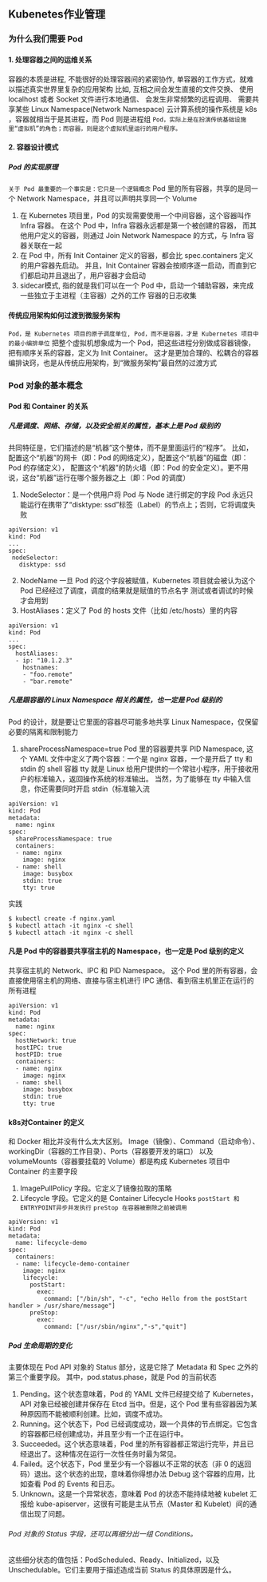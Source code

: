 ## Kubenetes作业管理
### 为什么我们需要 Pod
#### 1. 处理容器之间的运维关系
容器的本质是进程, 不能很好的处理容器间的紧密协作, 单容器的工作方式，就难以描述真实世界里复杂的应用架构
比如, 互相之间会发生直接的文件交换、
使用 localhost 或者 Socket 文件进行本地通信、
会发生非常频繁的远程调用、
需要共享某些 Linux Namespace(Network Namespace)
云计算系统的操作系统是 k8s ，容器就相当于是其进程，而 Pod 则是进程组
``Pod，实际上是在扮演传统基础设施里“虚拟机”的角色；而容器，则是这个虚拟机里运行的用户程序。``
#### 2. 容器设计模式
##### Pod 的实现原理
`关于 Pod 最重要的一个事实是：它只是一个逻辑概念`
Pod 里的所有容器，共享的是同一个 Network Namespace，并且可以声明共享同一个 Volume
1. 在 Kubernetes 项目里，Pod 的实现需要使用一个中间容器，这个容器叫作 Infra 容器。
在这个 Pod 中，Infra 容器永远都是第一个被创建的容器，
而其他用户定义的容器，则通过 Join Network Namespace 的方式，与 Infra 容器关联在一起
2. 在 Pod 中，所有 Init Container 定义的容器，都会比 spec.containers 定义的用户容器先启动。
并且，Init Container 容器会按顺序逐一启动，而直到它们都启动并且退出了，用户容器才会启动
3. sidecar模式, 指的就是我们可以在一个 Pod 中，启动一个辅助容器，来完成一些独立于主进程（主容器）之外的工作
容器的日志收集
#### 传统应用架构如何过渡到微服务架构
`Pod，是 Kubernetes 项目的原子调度单位, Pod，而不是容器，才是 Kubernetes 项目中的最小编排单位`
把整个虚拟机想象成为一个 Pod，把这些进程分别做成容器镜像，把有顺序关系的容器，定义为 Init Container。
这才是更加合理的、松耦合的容器编排诀窍，也是从传统应用架构，到“微服务架构”最自然的过渡方式
### Pod 对象的基本概念
#### Pod 和 Container 的关系
##### 凡是调度、网络、存储，以及安全相关的属性，基本上是 Pod 级别的
共同特征是，它们描述的是“机器”这个整体，而不是里面运行的“程序”。
比如，配置这个“机器”的网卡（即：Pod 的网络定义），配置这个“机器”的磁盘（即：Pod 的存储定义），
配置这个“机器”的防火墙（即：Pod 的安全定义）。更不用说，这台“机器”运行在哪个服务器之上（即：Pod 的调度）
1. NodeSelector：是一个供用户将 Pod 与 Node 进行绑定的字段
Pod 永远只能运行在携带了“disktype: ssd”标签（Label）的节点上；否则，它将调度失败
```
apiVersion: v1
kind: Pod
...
spec:
 nodeSelector:
   disktype: ssd
```
2. NodeName
一旦 Pod 的这个字段被赋值，Kubernetes 项目就会被认为这个 Pod 已经经过了调度，调度的结果就是赋值的节点名字
测试或者调试的时候才会用到
3. HostAliases：定义了 Pod 的 hosts 文件（比如 /etc/hosts）里的内容
```
apiVersion: v1
kind: Pod
...
spec:
  hostAliases:
  - ip: "10.1.2.3"
    hostnames:
    - "foo.remote"
    - "bar.remote"
```
##### 凡是跟容器的 Linux Namespace 相关的属性，也一定是 Pod 级别的
Pod 的设计，就是要让它里面的容器尽可能多地共享 Linux Namespace，仅保留必要的隔离和限制能力
1. shareProcessNamespace=true
Pod 里的容器要共享 PID Namespace, 
这个 YAML 文件中定义了两个容器：一个是 nginx 容器，一个是开启了 tty 和 stdin 的 shell 容器
    tty 就是 Linux 给用户提供的一个常驻小程序，用于接收用户的标准输入，返回操作系统的标准输出。
    当然，为了能够在 tty 中输入信息，你还需要同时开启 stdin（标准输入流
```
apiVersion: v1
kind: Pod
metadata:
  name: nginx
spec:
  shareProcessNamespace: true
  containers:
  - name: nginx
    image: nginx
  - name: shell
    image: busybox
    stdin: true
    tty: true
```
实践
```
$ kubectl create -f nginx.yaml
$ kubectl attach -it nginx -c shell
$ kubectl attach -it nginx -c shell
```
#### 凡是 Pod 中的容器要共享宿主机的 Namespace，也一定是 Pod 级别的定义
共享宿主机的 Network、IPC 和 PID Namespace。
这个 Pod 里的所有容器，会直接使用宿主机的网络、直接与宿主机进行 IPC 通信、看到宿主机里正在运行的所有进程
```
apiVersion: v1
kind: Pod
metadata:
  name: nginx
spec:
  hostNetwork: true
  hostIPC: true
  hostPID: true
  containers:
  - name: nginx
    image: nginx
  - name: shell
    image: busybox
    stdin: true
    tty: true
```
#### k8s对Container 的定义
和 Docker 相比并没有什么太大区别。
Image（镜像）、Command（启动命令）、workingDir（容器的工作目录）、Ports（容器要开发的端口）
以及 volumeMounts（容器要挂载的 Volume）都是构成 Kubernetes 项目中 Container 的主要字段
1. ImagePullPolicy 字段。它定义了镜像拉取的策略
2. Lifecycle 字段。它定义的是 Container Lifecycle Hooks
`postStart 和ENTRYPOINT异步并发执行`
`preStop 在容器被删除之前被调用`
```
apiVersion: v1
kind: Pod
metadata:
  name: lifecycle-demo
spec:
  containers:
  - name: lifecycle-demo-container
    image: nginx
    lifecycle:
      postStart:
        exec:
          command: ["/bin/sh", "-c", "echo Hello from the postStart handler > /usr/share/message"]
      preStop:
        exec:
          command: ["/usr/sbin/nginx","-s","quit"]
```
##### Pod 生命周期的变化
主要体现在 Pod API 对象的 Status 部分，这是它除了 Metadata 和 Spec 之外的第三个重要字段。
其中，pod.status.phase，就是 Pod 的当前状态
1. Pending。这个状态意味着，Pod 的 YAML 文件已经提交给了 Kubernetes，API 对象已经被创建并保存在 Etcd 当中。但是，这个 Pod 里有些容器因为某种原因而不能被顺利创建。比如，调度不成功。
2. Running。这个状态下，Pod 已经调度成功，跟一个具体的节点绑定。它包含的容器都已经创建成功，并且至少有一个正在运行中。
3. Succeeded。这个状态意味着，Pod 里的所有容器都正常运行完毕，并且已经退出了。这种情况在运行一次性任务时最为常见。
4. Failed。这个状态下，Pod 里至少有一个容器以不正常的状态（非 0 的返回码）退出。这个状态的出现，意味着你得想办法 Debug 这个容器的应用，比如查看 Pod 的 Events 和日志。
5. Unknown。这是一个异常状态，意味着 Pod 的状态不能持续地被 kubelet 汇报给 kube-apiserver，这很有可能是主从节点（Master 和 Kubelet）间的通信出现了问题。
###### Pod 对象的 Status 字段，还可以再细分出一组 Conditions。
这些细分状态的值包括：PodScheduled、Ready、Initialized，以及 Unschedulable。它们主要用于描述造成当前 Status 的具体原因是什么。